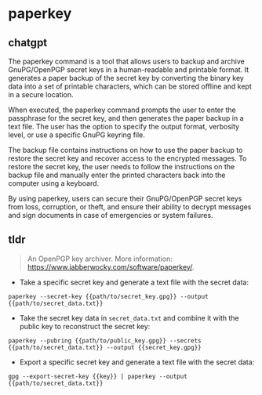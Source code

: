 # paperkey 
## chatgpt 
The paperkey command is a tool that allows users to backup and archive GnuPG/OpenPGP secret keys in a human-readable and printable format. It generates a paper backup of the secret key by converting the binary key data into a set of printable characters, which can be stored offline and kept in a secure location.

When executed, the paperkey command prompts the user to enter the passphrase for the secret key, and then generates the paper backup in a text file. The user has the option to specify the output format, verbosity level, or use a specific GnuPG keyring file.

The backup file contains instructions on how to use the paper backup to restore the secret key and recover access to the encrypted messages. To restore the secret key, the user needs to follow the instructions on the backup file and manually enter the printed characters back into the computer using a keyboard.

By using paperkey, users can secure their GnuPG/OpenPGP secret keys from loss, corruption, or theft, and ensure their ability to decrypt messages and sign documents in case of emergencies or system failures. 

## tldr 
 
> An OpenPGP key archiver.
> More information: <https://www.jabberwocky.com/software/paperkey/>.

- Take a specific secret key and generate a text file with the secret data:

`paperkey --secret-key {{path/to/secret_key.gpg}} --output {{path/to/secret_data.txt}}`

- Take the secret key data in `secret_data.txt` and combine it with the public key to reconstruct the secret key:

`paperkey --pubring {{path/to/public_key.gpg}} --secrets {{path/to/secret_data.txt}} --output {{secret_key.gpg}}`

- Export a specific secret key and generate a text file with the secret data:

`gpg --export-secret-key {{key}} | paperkey --output {{path/to/secret_data.txt}}`
